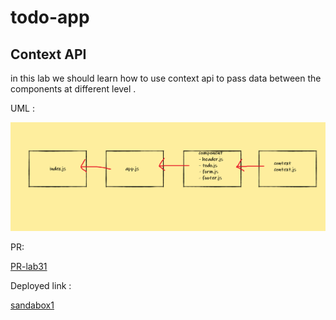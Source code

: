 # todo-app

## Context API
 in this lab we should learn how to use context api to pass data between the components at different level .
 

UML :

![](lab31.PNG)


PR:

[PR-lab31]()

Deployed link :

[sandabox1]()
